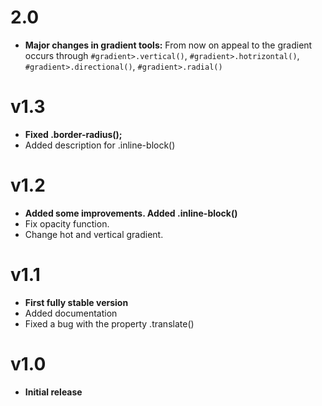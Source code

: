 # 2.0
- **Major changes in gradient tools:**
From now on appeal to the gradient occurs through `#gradient>.vertical()`, `#gradient>.hotrizontal()`, `#gradient>.directional()`, `#gradient>.radial()`

# v1.3
- **Fixed .border-radius();**
- Added description for .inline-block()

# v1.2
- **Added some improvements. Added .inline-block()**
- Fix opacity function.
- Change hot and vertical gradient.

# v1.1
- **First fully stable version**
- Added documentation
- Fixed a bug with the property .translate()

# v1.0
- **Initial release**